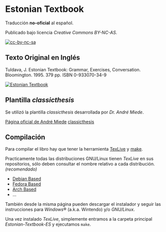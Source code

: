 Estonian Textbook
=================

Traducción **no-oficial** al español.

Publicado bajo licencia *Creative Commons BY-NC-AS*. 

[![cc-by-nc-sa](http://i.creativecommons.org/l/by-nc-sa/3.0/88x31.png)](http://creativecommons.org/licenses/by-nc-sa/3.0/)


Texto Original en Inglés
------------------------

Tuldava, J. Estonian Textbook: Grammar, Exercises, Conversation. Bloomington. 1995. 379 pp. ISBN 0-933070-34-9

[![Estonian Textbook](http://img2.imagesbn.com/p/9780933070349_p0_v1_s260x420.gif)](http://www.barnesandnoble.com/w/estonian-textbook-juhan-tuldava/1001235846?ean=9780933070349)


Plantilla *classicthesis*
-----------------------

Se utilizó la plantilla *classicthesis* desarrollada por *Dr. André Miede*.

[Página oficial de André Miede](http://miede.de/)
[classicthesis](https://classicthesis.googlecode.com/files/classicthesis.v4.1.zip)


Compilación
-----------

Para compilar el libro hay que tener la herramienta [TexLive](http://www.tug.org/texlive/) y [make](http://www.gnu.org/software/make/).

Practicamente todas las distribuciones GNU/Linux tienen *TexLive* en sus repositorios, sólo deben consultar el nombre relativo a cada distribución. *(recomendado)*

* [Debian Based](https://wiki.debian.org/Latex)
* [Fedora Based](http://fedoraproject.org/wiki/Features/TeXLive)
* [Arch Based](https://wiki.archlinux.org/index.php/TeX_Live)
* ...

También desde la misma página pueden descargar el instalador y seguir las instrucciones para *Windows*&reg; (a.k.a. Wintendo) y/o *GNU/Linux*.

Una vez instalado *TexLive*, simplemente entramos a la carpeta principal *Estonian-Textbook-ES* y ejecutamos `make`.

